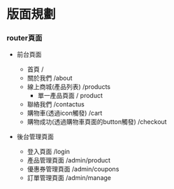 # 版面規劃

### router頁面

- 前台頁面
  * 首頁 /
  * 關於我們 /about
  * 線上商城(產品列表) /products
    * 單一產品頁面 / product
  * 聯絡我們 /contactus
  * 購物車(透過icon觸發) /cart
  * 購物成功(透過購物車頁面的button觸發) /checkout

- 後台管理頁面
  * 登入頁面 /login
  * 產品管理頁面 /admin/product
  * 優惠券管理頁面 /admin/coupons
  * 訂單管理頁面 /admin/manage